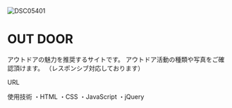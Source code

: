 ![DSC05401](https://user-images.githubusercontent.com/118088137/230704747-8b1b19ef-991d-4aed-a848-bd08fcc72e2d.JPG)

# OUT DOOR

アウトドアの魅力を推奨するサイトです。
アウトドア活動の種類や写真をご確認頂けます。
（レスポンシブ対応しております）

URL

使用技術
・HTML
・CSS
・JavaScript
・jQuery
